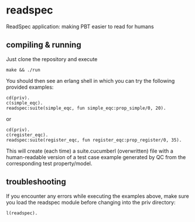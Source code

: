 readspec
========

ReadSpec application: making PBT easier to read for humans

compiling & running
-------------------

Just clone the repository and execute

    make && ./run

You should then see an erlang shell in which you can try the following provided examples:

    cd(priv).
    c(simple_eqc).
    readspec:suite(simple_eqc, fun simple_eqc:prop_simple/0, 20).

or

    cd(priv).
    c(register_eqc).
    readspec:suite(register_eqc, fun register_eqc:prop_register/0, 35).

This will create (each time) a suite.cucumberl (overwritten) file with a human-readable version of a test case example generated by QC from the corresponding test property/model.

troubleshooting
---------------

If you encounter any errors while executing the examples above, make sure you load the readspec module before changing into the priv directory:

    l(readspec).
